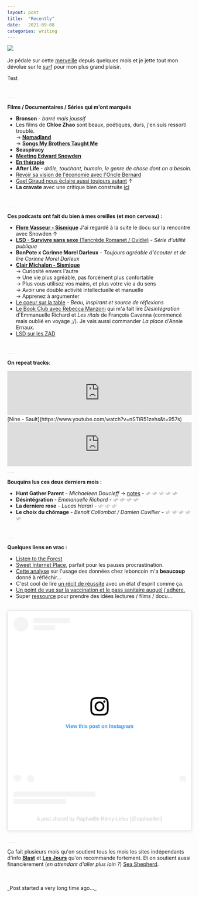```yaml
---
layout: post
title:  "Recently"
date:   2021-09-08
categories: writing
---
```


<picture>
    <source srcset="https://live.staticflickr.com/65535/51194120035_4e55249266_4k.jpg"
            media="(min-width: 800px)">
    <img src="https://live.staticflickr.com/65535/51194120035_4e55249266_4k.jpg"/>
</picture>
<a style='color:#e6e6e6;'></a>

<br> 

Je pédale sur cette [merveille](https://www.larryvsharry.com/ebullitt) depuis quelques mois et je jette tout mon dévolue sur le [surf](https://vidaruamarcosportugal.github.io/peripherical-brain/2021/10/04/surf.html) pour mon plus grand plaisir.

Test


<br>
<a style='color:#e6e6e6;'>___</a>
<br>


**Films / Documentaires / Séries qui m'ont marqués**
- **Bronson** - _barré mais joussif_
- Les films de **Chloe Zhao** sont beaux, poétiques, durs, j'en suis ressorti troublé. <br>
→ [**Nomadland**](https://en.wikipedia.org/wiki/Nomadland_(film)) <br>
→ [**Songs My Brothers Taught Me**](https://en.wikipedia.org/wiki/Songs_My_Brothers_Taught_Me) <br>
- **Seaspiracy** <br>
- [**Meeting Edward Snowden**](https://www.youtube.com/watch?v=Q2yb6dyrsh0)
- [**En thérapie**](https://www.arte.tv/fr/videos/089024-035-A/en-therapie-35-35/) <br>
- **After Life** - _drôle, touchant, humain, le genre de chose dont on a besoin._
- [Revoir sa vision de l'économie avec l'Oncle Bernard](https://www.cinemutins.com/Oncle-Bernard-l-anti-lecon-d-economie)
- [Gael Giraud nous éclaire aussi toujours autant](https://www.youtube.com/watch?v=L_vqi3nYWAs) ↑
- **La cravate** avec une critique bien construite [ici](https://soundcloud.com/la-gene-occasionnee/episode-11-la-cravate)


<br>
<a style='color:#e6e6e6;'>___</a>
<br>


**Ces podcasts ont fait du bien à mes oreilles (et mon cerveau) :**<br>
- [**Flore Vasseur - Sismique**](https://www.sismique.fr/post/68-qui-gouverne-notre-liberte-en-question-flore-vasseur) J'ai regardé à la suite le docu sur la rencontre avec Snowden ↑ <br>
- [**LSD - Survivre sans sexe** (Tancrède Romanet / Ovidie)](https://www.franceculture.fr/emissions/series/survivre-sans-sexe) - _Série d'utilité publique_<br>
- **BonPote x Corinne Morel Darleux** - _Toujours agréable d'écouter et de lire Corinne Morel Darleux_<br>
- [**Clair Michalon - Sismique**](https://www.sismique.fr/post/comment-vivre-ensemble-clair-michalon)<br>
→ Curiosité envers l'autre<br>
→ Une vie plus agréable, pas forcément plus confortable<br>
→ Plus vous utilisez vos mains, et plus votre vie a du sens <br>
→ Avoir une double activité intellectuelle et manuelle<br>
→ Apprenez à argumenter
- [Le coeur sur la table](https://www.binge.audio/podcast/le-coeur-sur-la-table) - _Beau, inspirant et source de réflexions_
- [Le Book Club avec Rebecca Manzoni](https://overcast.fm/+S30b_efEA) qui m'a fait lire _Désintégration_ d'Emmanuelle Richard et _Les ritals_ de François Cavanna (commencé mais oublié en voyage ;/). Je vais aussi commander _La place_ d'Annie Ernaux.
- [LSD sur les ZAD](https://www.franceculture.fr/emissions/lsd-la-serie-documentaire/aux-origines-de-la-colere)


<br>
<a style='color:#e6e6e6;'>___</a>
<br>

**On repeat tracks**:<br>
<iframe style="border: 0; width: 100%; height: 120px;" src="https://bandcamp.com/EmbeddedPlayer/album=2477637285/size=large/bgcol=ffffff/linkcol=e99708/tracklist=false/artwork=small/track=4133713424/transparent=true/" seamless><a href="https://awonandphoniks.bandcamp.com/album/nothing-less">Nothing Less by Awon &amp; Phoniks</a></iframe>

<br>
[Nine - Sault](https://www.youtube.com/watch?v=nSTiR51zehs&t=957s)

<br>
<iframe style="border: 0; width: 100%; height: 120px;" src="https://bandcamp.com/EmbeddedPlayer/album=3672105883/size=large/bgcol=ffffff/linkcol=e99708/tracklist=false/artwork=small/track=1423013798/transparent=true/" seamless><a href="https://beachfo.bandcamp.com/album/beach-fossils">Beach Fossils by Beach Fossils</a></iframe>


<br>
<a style='color:#e6e6e6;'>___</a>
<br>

**Bouquins lus ces deux derniers mois :**
- **Hunt Gather Parent** - _Michaeleen Doucleff_ → [notes](https://vidaruamarcosportugal.github.io/category/book/notes/Hunt-Gather-Parent) - <picture>
                <source style='height: 3%; width: 3%; object-fit: contain' srcset="/assets/swallow.png" media="(max-width: 20px)">
                <img style='height: 3%; width: 3%; object-fit: contain' src="/assets/swallow.png" />
            </picture>
            <picture>
                <source style='height: 3%; width: 3%; object-fit: contain' srcset="/assets/swallow.png" media="(max-width: 20px)">
                <img style='height: 3%; width: 3%; object-fit: contain' src="/assets/swallow.png" />
            </picture>
            <picture>
                <source style='height: 3%; width: 3%; object-fit: contain' srcset="/assets/swallow.png" media="(max-width: 20px)">
                <img style='height: 3%; width: 3%; object-fit: contain' src="/assets/swallow.png" />
            </picture>
            <picture>
                <source style='height: 3%; width: 3%; object-fit: contain' srcset="/assets/swallow.png" media="(max-width: 20px)">
                <img style='height: 3%; width: 3%; object-fit: contain' src="/assets/swallow.png" />
            </picture>
            <picture>
                <source style='height: 3%; width: 3%; object-fit: contain' srcset="/assets/swallow.png" media="(max-width: 20px)">
                <img style='height: 3%; width: 3%; object-fit: contain' src="/assets/swallow.png" />
            </picture><br>
- **Désintégration** - _Emmanuelle Richard_ - <picture>
                <source style='height: 3%; width: 3%; object-fit: contain' srcset="/assets/swallow.png" media="(max-width: 20px)">
                <img style='height: 3%; width: 3%; object-fit: contain' src="/assets/swallow.png" />
            </picture>
            <picture>
                <source style='height: 3%; width: 3%; object-fit: contain' srcset="/assets/swallow.png" media="(max-width: 20px)">
                <img style='height: 3%; width: 3%; object-fit: contain' src="/assets/swallow.png" />
            </picture>
            <picture>
                <source style='height: 3%; width: 3%; object-fit: contain' srcset="/assets/swallow.png" media="(max-width: 20px)">
                <img style='height: 3%; width: 3%; object-fit: contain' src="/assets/swallow.png" />
            </picture>
            <picture>
                <source style='height: 3%; width: 3%; object-fit: contain' srcset="/assets/swallow.png" media="(max-width: 20px)">
                <img style='height: 3%; width: 3%; object-fit: contain' src="/assets/swallow.png" />
            </picture><br>
- **La derniere rose** - _Lucas Harari_ - <picture>
                <source style='height: 3%; width: 3%; object-fit: contain' srcset="/assets/swallow.png" media="(max-width: 20px)">
                <img style='height: 3%; width: 3%; object-fit: contain' src="/assets/swallow.png" />
            </picture>
            <picture>
                <source style='height: 3%; width: 3%; object-fit: contain' srcset="/assets/swallow.png" media="(max-width: 20px)">
                <img style='height: 3%; width: 3%; object-fit: contain' src="/assets/swallow.png" />
            </picture>
            <picture>
                <source style='height: 3%; width: 3%; object-fit: contain' srcset="/assets/swallow.png" media="(max-width: 20px)">
                <img style='height: 3%; width: 3%; object-fit: contain' src="/assets/swallow.png" />
            </picture><br>
- **Le choix du chômage** - _Benoît Collombat / Damien Cuvillier_ - <picture>
                <source style='height: 3%; width: 3%; object-fit: contain' srcset="/assets/swallow.png" media="(max-width: 20px)">
                <img style='height: 3%; width: 3%; object-fit: contain' src="/assets/swallow.png" />
            </picture>
            <picture>
                <source style='height: 3%; width: 3%; object-fit: contain' srcset="/assets/swallow.png" media="(max-width: 20px)">
                <img style='height: 3%; width: 3%; object-fit: contain' src="/assets/swallow.png" />
            </picture>
            <picture>
                <source style='height: 3%; width: 3%; object-fit: contain' srcset="/assets/swallow.png" media="(max-width: 20px)">
                <img style='height: 3%; width: 3%; object-fit: contain' src="/assets/swallow.png" />
            </picture>
            <picture>
                <source style='height: 3%; width: 3%; object-fit: contain' srcset="/assets/swallow.png" media="(max-width: 20px)">
                <img style='height: 3%; width: 3%; object-fit: contain' src="/assets/swallow.png" />
            </picture>
            <picture>
                <source style='height: 3%; width: 3%; object-fit: contain' srcset="/assets/swallow.png" media="(max-width: 20px)">
                <img style='height: 3%; width: 3%; object-fit: contain' src="/assets/swallow.png" />
            </picture><br>

<br>
<a style='color:#e6e6e6;'>___</a>
<br>

**Quelques liens en vrac :**
- [Listen to the Forest](https://timberfestival.org.uk/soundsoftheforest-soundmap/)
- [Sweet Internet Place](https://piradex.org/), parfait pour les pauses procrastination.
- [Cette analyse](https://www.pixeldetracking.com/fr/le-bon-coin-donnees-personnelles-rgpd) sur l'usage des données chez leboncoin m'a **beaucoup** donné à réfléchir...
- C'est cool de lire [un récit de réussite](https://missiveapp.com/blog/how-we-built-1m-arr-email-client) avec un état d'esprit comme ça.
- [Un point de vue sur la vaccination et le pass sanitaire auquel j'adhère.](https://www.blast-info.fr/articles/2021/la-question-des-libertes-publiques-face-a-une-obligation-vaccinale-qui-ne-dit-pas-son-nom-YfWSHtVEQwKLBawv2_c2AA)
- Super [ressource](https://www.monvoisin.xyz/conseil-de-materiel-lectures-et-autres-mars-2021/) pour prendre des idées lectures / films / docu...
<br>

<blockquote class="instagram-media" data-instgrm-captioned data-instgrm-permalink="https://www.instagram.com/p/CFgjF0nnGCF/?utm_source=ig_embed&amp;utm_campaign=loading" data-instgrm-version="14" style=" background:#FFF; border:0; border-radius:3px; box-shadow:0 0 1px 0 rgba(0,0,0,0.5),0 1px 10px 0 rgba(0,0,0,0.15); margin: 1px; max-width:540px; min-width:326px; padding:0; width:99.375%; width:-webkit-calc(100% - 2px); width:calc(100% - 2px);"><div style="padding:16px;"> <a href="https://www.instagram.com/p/CFgjF0nnGCF/?utm_source=ig_embed&amp;utm_campaign=loading" style=" background:#FFFFFF; line-height:0; padding:0 0; text-align:center; text-decoration:none; width:100%;" target="_blank"> <div style=" display: flex; flex-direction: row; align-items: center;"> <div style="background-color: #F4F4F4; border-radius: 50%; flex-grow: 0; height: 40px; margin-right: 14px; width: 40px;"></div> <div style="display: flex; flex-direction: column; flex-grow: 1; justify-content: center;"> <div style=" background-color: #F4F4F4; border-radius: 4px; flex-grow: 0; height: 14px; margin-bottom: 6px; width: 100px;"></div> <div style=" background-color: #F4F4F4; border-radius: 4px; flex-grow: 0; height: 14px; width: 60px;"></div></div></div><div style="padding: 19% 0;"></div> <div style="display:block; height:50px; margin:0 auto 12px; width:50px;"><svg width="50px" height="50px" viewBox="0 0 60 60" version="1.1" xmlns="https://www.w3.org/2000/svg" xmlns:xlink="https://www.w3.org/1999/xlink"><g stroke="none" stroke-width="1" fill="none" fill-rule="evenodd"><g transform="translate(-511.000000, -20.000000)" fill="#000000"><g><path d="M556.869,30.41 C554.814,30.41 553.148,32.076 553.148,34.131 C553.148,36.186 554.814,37.852 556.869,37.852 C558.924,37.852 560.59,36.186 560.59,34.131 C560.59,32.076 558.924,30.41 556.869,30.41 M541,60.657 C535.114,60.657 530.342,55.887 530.342,50 C530.342,44.114 535.114,39.342 541,39.342 C546.887,39.342 551.658,44.114 551.658,50 C551.658,55.887 546.887,60.657 541,60.657 M541,33.886 C532.1,33.886 524.886,41.1 524.886,50 C524.886,58.899 532.1,66.113 541,66.113 C549.9,66.113 557.115,58.899 557.115,50 C557.115,41.1 549.9,33.886 541,33.886 M565.378,62.101 C565.244,65.022 564.756,66.606 564.346,67.663 C563.803,69.06 563.154,70.057 562.106,71.106 C561.058,72.155 560.06,72.803 558.662,73.347 C557.607,73.757 556.021,74.244 553.102,74.378 C549.944,74.521 548.997,74.552 541,74.552 C533.003,74.552 532.056,74.521 528.898,74.378 C525.979,74.244 524.393,73.757 523.338,73.347 C521.94,72.803 520.942,72.155 519.894,71.106 C518.846,70.057 518.197,69.06 517.654,67.663 C517.244,66.606 516.755,65.022 516.623,62.101 C516.479,58.943 516.448,57.996 516.448,50 C516.448,42.003 516.479,41.056 516.623,37.899 C516.755,34.978 517.244,33.391 517.654,32.338 C518.197,30.938 518.846,29.942 519.894,28.894 C520.942,27.846 521.94,27.196 523.338,26.654 C524.393,26.244 525.979,25.756 528.898,25.623 C532.057,25.479 533.004,25.448 541,25.448 C548.997,25.448 549.943,25.479 553.102,25.623 C556.021,25.756 557.607,26.244 558.662,26.654 C560.06,27.196 561.058,27.846 562.106,28.894 C563.154,29.942 563.803,30.938 564.346,32.338 C564.756,33.391 565.244,34.978 565.378,37.899 C565.522,41.056 565.552,42.003 565.552,50 C565.552,57.996 565.522,58.943 565.378,62.101 M570.82,37.631 C570.674,34.438 570.167,32.258 569.425,30.349 C568.659,28.377 567.633,26.702 565.965,25.035 C564.297,23.368 562.623,22.342 560.652,21.575 C558.743,20.834 556.562,20.326 553.369,20.18 C550.169,20.033 549.148,20 541,20 C532.853,20 531.831,20.033 528.631,20.18 C525.438,20.326 523.257,20.834 521.349,21.575 C519.376,22.342 517.703,23.368 516.035,25.035 C514.368,26.702 513.342,28.377 512.574,30.349 C511.834,32.258 511.326,34.438 511.181,37.631 C511.035,40.831 511,41.851 511,50 C511,58.147 511.035,59.17 511.181,62.369 C511.326,65.562 511.834,67.743 512.574,69.651 C513.342,71.625 514.368,73.296 516.035,74.965 C517.703,76.634 519.376,77.658 521.349,78.425 C523.257,79.167 525.438,79.673 528.631,79.82 C531.831,79.965 532.853,80.001 541,80.001 C549.148,80.001 550.169,79.965 553.369,79.82 C556.562,79.673 558.743,79.167 560.652,78.425 C562.623,77.658 564.297,76.634 565.965,74.965 C567.633,73.296 568.659,71.625 569.425,69.651 C570.167,67.743 570.674,65.562 570.82,62.369 C570.966,59.17 571,58.147 571,50 C571,41.851 570.966,40.831 570.82,37.631"></path></g></g></g></svg></div><div style="padding-top: 8px;"> <div style=" color:#3897f0; font-family:Arial,sans-serif; font-size:14px; font-style:normal; font-weight:550; line-height:18px;">View this post on Instagram</div></div><div style="padding: 12.5% 0;"></div> <div style="display: flex; flex-direction: row; margin-bottom: 14px; align-items: center;"><div> <div style="background-color: #F4F4F4; border-radius: 50%; height: 12.5px; width: 12.5px; transform: translateX(0px) translateY(7px);"></div> <div style="background-color: #F4F4F4; height: 12.5px; transform: rotate(-45deg) translateX(3px) translateY(1px); width: 12.5px; flex-grow: 0; margin-right: 14px; margin-left: 2px;"></div> <div style="background-color: #F4F4F4; border-radius: 50%; height: 12.5px; width: 12.5px; transform: translateX(9px) translateY(-18px);"></div></div><div style="margin-left: 8px;"> <div style=" background-color: #F4F4F4; border-radius: 50%; flex-grow: 0; height: 20px; width: 20px;"></div> <div style=" width: 0; height: 0; border-top: 2px solid transparent; border-left: 6px solid #f4f4f4; border-bottom: 2px solid transparent; transform: translateX(16px) translateY(-4px) rotate(30deg)"></div></div><div style="margin-left: auto;"> <div style=" width: 0px; border-top: 8px solid #F4F4F4; border-right: 8px solid transparent; transform: translateY(16px);"></div> <div style=" background-color: #F4F4F4; flex-grow: 0; height: 12px; width: 16px; transform: translateY(-4px);"></div> <div style=" width: 0; height: 0; border-top: 8px solid #F4F4F4; border-left: 8px solid transparent; transform: translateY(-4px) translateX(8px);"></div></div></div> <div style="display: flex; flex-direction: column; flex-grow: 1; justify-content: center; margin-bottom: 24px;"> <div style=" background-color: #F4F4F4; border-radius: 4px; flex-grow: 0; height: 14px; margin-bottom: 6px; width: 224px;"></div> <div style=" background-color: #F4F4F4; border-radius: 4px; flex-grow: 0; height: 14px; width: 144px;"></div></div></a><p style=" color:#c9c8cd; font-family:Arial,sans-serif; font-size:14px; line-height:17px; margin-bottom:0; margin-top:8px; overflow:hidden; padding:8px 0 7px; text-align:center; text-overflow:ellipsis; white-space:nowrap;"><a href="https://www.instagram.com/p/CFgjF0nnGCF/?utm_source=ig_embed&amp;utm_campaign=loading" style=" color:#c9c8cd; font-family:Arial,sans-serif; font-size:14px; font-style:normal; font-weight:normal; line-height:17px; text-decoration:none;" target="_blank">A post shared by Raphaëlle Rémy-Leleu (@raphaellerl)</a></p></div></blockquote> <script async src="//www.instagram.com/embed.js"></script>

<br>
<a style='color:#e6e6e6;'>___</a>
<br>

Ça fait plusieurs mois qu'on soutient tous les mois les sites indépendants d'info [**Blast**](https://www.blast-info.fr/) et [**Les Jours**](https://lesjours.fr/) qu'on recommande fortement. Et on soutient aussi financièrement (_en attendant d'aller plus loin ?_) [Sea Shepherd](https://seashepherd.org/).


<br>
<br>
<a class="post-meta">_Post started a very long time ago..._</a>